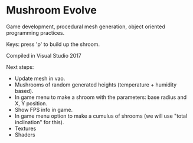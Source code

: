 # Mushroom Evolve
Game development, procedural mesh generation, object oriented programming practices.

Keys: press 'p' to build up the shroom.

Compiled in Visual Studio 2017

Next steps:
  - Update mesh in vao.
  - Mushrooms of random generated heights (temperature + humidity based).
  - In game menu to make a shroom with the parameters: base radius and X, Y position.
  - Show FPS info in game.
  - In game menu option to make a cumulus of shrooms (we will use "total inclination" for this).
  - Textures
  - Shaders
